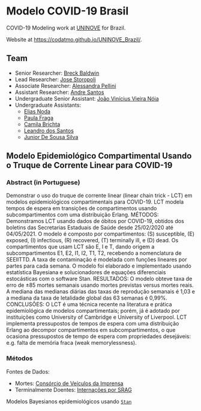 # Modelo COVID-19 Brasil

COVID-19 Modeling work at [UNINOVE](https://www.uninove.br) for Brazil.

Website at https://codatmo.github.io/UNINOVE_Brazil/.

## Team

* Senior Researcher: [Breck Baldwin](https://github.com/breckbaldwin)
* Lead Researcher: [Jose Storopoli](https://github.com/storopoli)
* Associate Researcher:  [Alessandra Pellini](https://github.com/acgpellini)
* Assistant Researcher: [Andre Santos](https://github.com/andrelmfsantos)
* Undergraduate Senior Assistant: [João Vinícius Vieira Nóia](https://github.com/vinivieiran)
* Undergraduate Assistants:
  * [Elias Noda](https://github.com/Elias-Noda)
  * [Paula Fraga](https://github.com/Paula-Fraga)
  * [Camila Brichta](https://github.com/camibrichta)
  * [Leandro dos Santos](https://github.com/leandrors91)
  * [Junior De Sousa Silva](https://github.com/juniorghostinthewires)

## Modelo Epidemiológico Compartimental Usando o Truque de Corrente Linear para COVID-19

### Abstract (in Portuguese)

Demonstrar o uso do truque de corrente linear (linear chain trick - LCT) em modelos epidemiológicos compartimentais para COVID-19. LCT modela tempos de espera em transições de compartimentos usando subcompartimentos com uma distribuição Erlang. MÉTODOS: Demonstramos LCT usando dados de óbitos por COVID-19, obtidos dos boletins das Secretarias Estaduais de Saúde desde 25/02/2020 até 04/05/2021. O modelo é composto por compartimentos: (S) susceptible, (E) exposed, (I) infectious, (R) recovered, (T) terminally ill, e (D) dead. Os compartimentos que usam LCT são E, I e T, dando origem a subcompartimentos E1, E2, I1, I2, T1, T2, recebendo a nomenclatura de SEEIITTD. A taxa de contaminação é modelada com funções lineares por partes para cada semana. O modelo foi elaborado e implementado usando estatística Bayesiana e solucionadores de equações diferenciais estocásticas com o software Stan. RESULTADOS: O modelo obteve taxa de erro de ±85 mortes semanais usando mortes previstas versus mortes reais. A mediana das medianas diárias das taxas de reprodução semanais é 1,03 e a mediana da taxa de letalidade global das 63 semanas é 0,99%. CONCLUSÕES: O LCT é uma técnica recente na literatura e prática epidemiológica de modelos compartimentais; porém, já é adotado por instituições como University of Cambridge e University of Liverpool. LCT implementa pressupostos de tempos de espera com uma distribuição Erlang ao decompor compartimentos em subcompartimentos, o que ocasiona pressupostos de tempo de espera com propriedades desejáveis: e.g. falta de memória fraca (weak memorylessness).

### Métodos

Fontes de Dados:
* Mortes: [Consórcio de Veículos da Imprensa](https://brasil.io/dataset/covid19/caso_full/)
* Terminalmente Doentes: [Internações por SRAG](https://opendatasus.saude.gov.br/dataset/bd-srag-2020)

Modelos Bayesianos epidemiológicos usando [`Stan`](https://mc-stan.org)
